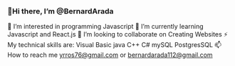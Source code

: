 ### 👋Hi there, I’m @BernardArada

👀 I’m interested in programming Javascript 
🌱 I’m currently learning Javascript and React.js
💞️ I’m looking to collaborate on Creating Websites
⚡ My technical skills are:
Visual Basic
java
C++
C#
mySQL
PostgresSQL
📫 How to reach me yrros76@gmail.com or bernardarada112@gmail.com 
